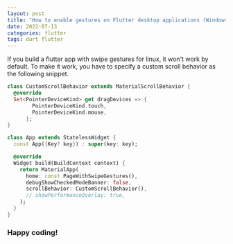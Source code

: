```yaml
---
layout: post
title: "How to enable gestures on Flutter desktop applications (Windows, Mac, Linux)?"
date: 2022-07-13
categories: flutter
tags: dart flutter
---
```


If you build a flutter app with swipe gestures for linux, it won't work by default. To make it work, you have to specify a custom scroll behavior as the following snippet.

```dart
class CustomScrollBehavior extends MaterialScrollBehavior {
  @override
  Set<PointerDeviceKind> get dragDevices => {
        PointerDeviceKind.touch,
        PointerDeviceKind.mouse,
      };
}

class App extends StatelessWidget {
  const App({Key? key}) : super(key: key);

  @override
  Widget build(BuildContext context) {
    return MaterialApp(
      home: const PageWithSwipeGestures(),
      debugShowCheckedModeBanner: false,
      scrollBehavior: CustomScrollBehavior(),
      // showPerformanceOverlay: true,
    );
  }
}
```

### Happy coding!
